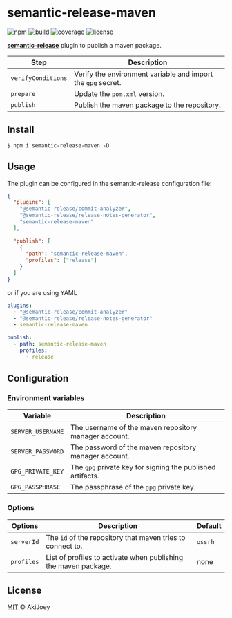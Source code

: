 # semantic-release-maven

[![npm][npm-image]][npm-url]
[![build][build-image]][build-url]
[![coverage][coverage-image]][coverage-url]
[![license][license-image]][license-url]

[**semantic-release**](https://github.com/semantic-release/semantic-release) plugin to publish a maven package.

| Step               | Description                                                  |
| ------------------ | ------------------------------------------------------------ |
| `verifyConditions` | Verify the environment variable and import the `gpg` secret. |
| `prepare`          | Update the `pom.xml` version.                                |
| `publish`          | Publish the maven package to the repository.                 |

## Install

`$ npm i semantic-release-maven -D`

## Usage

The plugin can be configured in the semantic-release configuration file:

```json
{
  "plugins": [
    "@semantic-release/commit-analyzer",
    "@semantic-release/release-notes-generator",
    "semantic-release-maven"
  ],
  
  "publish": [
    {
      "path": "semantic-release-maven",
      "profiles": ["release"]
    }
  ]
}
```

or if you are using YAML

```yaml
plugins:
  - "@semantic-release/commit-analyzer"
  - "@semantic-release/release-notes-generator"
  - semantic-release-maven
  
publish:
  - path: semantic-release-maven
    profiles:
      - release
``` 
## Configuration

### Environment variables

| Variable          | Description                                                |
| ----------------- | ---------------------------------------------------------- |
| `SERVER_USERNAME` | The username of the maven repository manager account.      |
| `SERVER_PASSWORD` | The password of the maven repository manager account.      |
| `GPG_PRIVATE_KEY` | The `gpg` private key for signing the published artifacts. |
| `GPG_PASSPHRASE`  | The passphrase of the `gpg` private key.                   |

### Options

| Options    | Description                                                     | Default |
| ---------- | --------------------------------------------------------------- | ------- |
| `serverId` | The `id` of the repository that maven tries to connect to.      | `ossrh` |
| `profiles` | List of profiles to activate when publishing the maven package. | none    |

## License

[MIT][license-url] © AkiJoey

[npm-image]: https://img.shields.io/npm/v/semantic-release-maven
[npm-url]: https://www.npmjs.com/package/semantic-release-maven
[build-image]: https://img.shields.io/github/workflow/status/akijoey/semantic-release-maven/Build
[build-url]: https://github.com/akijoey/semantic-release-maven/actions/workflows/build.yml
[coverage-image]: https://img.shields.io/codecov/c/gh/akijoey/semantic-release-maven
[coverage-url]: https://codecov.io/gh/akijoey/semantic-release-maven
[license-image]: https://img.shields.io/github/license/akijoey/semantic-release-maven
[license-url]: https://github.com/akijoey/semantic-release-maven/blob/main/LICENSE
